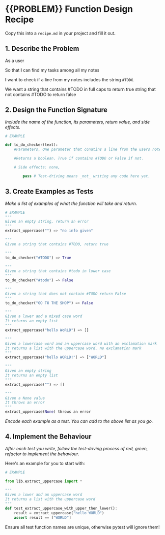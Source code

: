 # {{PROBLEM}} Function Design Recipe

Copy this into a `recipe.md` in your project and fill it out.

## 1. Describe the Problem

As a user

So that I can find my tasks among all my notes

I want to check if a line from my notes includes the string `#TODO`.

We want a string that contains #TODO in full caps to return true 
string that not contains #TODO to return false

## 2. Design the Function Signature

_Include the name of the function, its parameters, return value, and side effects._

```python
# EXAMPLE

def to_do_checker(text):
    #Parameters, One parameter that conatins a line from the users notes.

    #Returns a boolean. True if contains #TODO or False if not. 

    # Side effects: none, 

        pass # Test-driving means _not_ writing any code here yet.

```

## 3. Create Examples as Tests

_Make a list of examples of what the function will take and return._

```python
# EXAMPLE
"""
Given an empty string, return an error  
"""
extract_uppercase("") => "no info given"

"""
Given a string that contains #TODO, return true

"""
to_do_checker("#TODO") => True

"""
Given a string that contains #todo in lower case 
"""
to_do_checker("#todo") => False

"""
Given a string that does not contain #TODO return False
"""
to_do_checker("GO TO THE SHOP") => False

"""
Given a lower and a mixed case word
It returns an empty list
"""
extract_uppercase("hello WoRLD") => []

"""
Given a lowercase word and an uppercase word with an exclamation mark
It returns a list with the uppercase word, no exclamation mark
"""
extract_uppercase("hello WORLD!") => ["WORLD"]

"""
Given an empty string
It returns an empty list
"""
extract_uppercase("") => []

"""
Given a None value
It throws an error
"""
extract_uppercase(None) throws an error
```

_Encode each example as a test. You can add to the above list as you go._

## 4. Implement the Behaviour

_After each test you write, follow the test-driving process of red, green, refactor to implement the behaviour._

Here's an example for you to start with:

```python
# EXAMPLE

from lib.extract_uppercase import *

"""
Given a lower and an uppercase word
It returns a list with the uppercase word
"""
def test_extract_uppercase_with_upper_then_lower():
    result = extract_uppercase("hello WORLD")
    assert result == ["WORLD"]
```

Ensure all test function names are unique, otherwise pytest will ignore them!
